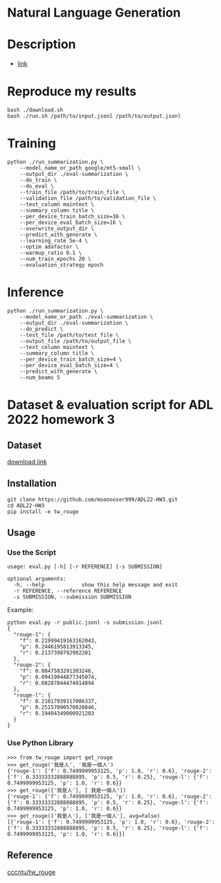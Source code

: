 Natural Language Generation
===

# Description
- [link](https://docs.google.com/presentation/d/11pV5rM4-pxy7Aam5wZwaXHDNIuFEthdhlEXNXLDuWxc/edit?usp=sharing)

# Reproduce my results
```shell=
bash ./download.sh
bash ./run.sh /path/to/input.jsonl /path/to/output.jsonl
```

# Training
```shell=
python ./run_summarization.py \
    --model_name_or_path google/mt5-small \
    --output_dir ./eval-summarization \
    --do_train \
    --do_eval \
    --train_file /path/to/train_file \
    --validation_file /path/to/validation_file \
    --text_column maintext \
    --summary_column title \
    --per_device_train_batch_size=16 \
    --per_device_eval_batch_size=16 \
    --overwrite_output_dir \
    --predict_with_generate \
    --learning_rate 5e-4 \
    --optim adafactor \
    --warmup_ratio 0.1 \
    --num_train_epochs 20 \
    --evaluation_strategy epoch 
```

# Inference
```shell=
python ./run_summarization.py \
    --model_name_or_path ./eval-summarization \
    --output_dir ./eval-summarization \
    --do_predict \
    --test_file /path/to/test_file \
    --output_file /path/to/output_file \
    --text_column maintext \
    --summary_column title \
    --per_device_train_batch_size=4 \
    --per_device_eval_batch_size=4 \
    --predict_with_generate \
    --num_beams 5
```

# Dataset & evaluation script for ADL 2022 homework 3

## Dataset
[download link](https://drive.google.com/file/d/186ejZVADY16RBfVjzcMcz9bal9L3inXC/view?usp=sharing)

## Installation
```
git clone https://github.com/moooooser999/ADL22-HW3.git
cd ADL22-HW3
pip install -e tw_rouge
```


## Usage
### Use the Script
```
usage: eval.py [-h] [-r REFERENCE] [-s SUBMISSION]

optional arguments:
  -h, --help            show this help message and exit
  -r REFERENCE, --reference REFERENCE
  -s SUBMISSION, --submission SUBMISSION
```

Example:
```
python eval.py -r public.jsonl -s submission.jsonl
{
  "rouge-1": {
    "f": 0.21999419163162043,
    "p": 0.2446195813913345,
    "r": 0.2137398792982201
  },
  "rouge-2": {
    "f": 0.0847583291303246,
    "p": 0.09419044877345074,
    "r": 0.08287844474014894
  },
  "rouge-l": {
    "f": 0.21017939117006337,
    "p": 0.25157090570020846,
    "r": 0.19404349000921203
  }
}
```


### Use Python Library
```
>>> from tw_rouge import get_rouge
>>> get_rouge('我是人', '我是一個人')
{'rouge-1': {'f': 0.7499999953125, 'p': 1.0, 'r': 0.6}, 'rouge-2': {'f': 0.33333332888888895, 'p': 0.5, 'r': 0.25}, 'rouge-l': {'f': 0.7499999953125, 'p': 1.0, 'r': 0.6}}
>>> get_rouge(['我是人'], [ 我是一個人'])
{'rouge-1': {'f': 0.7499999953125, 'p': 1.0, 'r': 0.6}, 'rouge-2': {'f': 0.33333332888888895, 'p': 0.5, 'r': 0.25}, 'rouge-l': {'f': 0.7499999953125, 'p': 1.0, 'r': 0.6}}
>>> get_rouge(['我是人'], ['我是一個人'], avg=False)
[{'rouge-1': {'f': 0.7499999953125, 'p': 1.0, 'r': 0.6}, 'rouge-2': {'f': 0.33333332888888895, 'p': 0.5, 'r': 0.25}, 'rouge-l': {'f': 0.7499999953125, 'p': 1.0, 'r': 0.6}}]
```


## Reference
[cccntu/tw_rouge](https://github.com/cccntu/tw_rouge)
